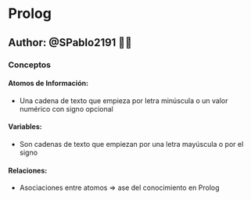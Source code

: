 # Prolog
## Author:  @SPablo2191 🐱‍🚀
### Conceptos
#### Atomos de Información:
- Una cadena de texto que empieza por letra minúscula o un valor numérico con signo opcional
#### Variables:
- Son cadenas de texto que empiezan por una letra mayúscula o por el signo
#### Relaciones:
- Asociaciones entre atomos => ase del conocimiento en Prolog